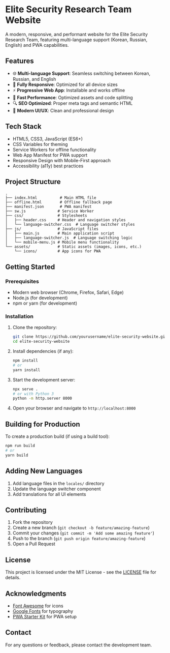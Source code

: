 # Elite Security Research Team Website

A modern, responsive, and performant website for the Elite Security Research Team, featuring multi-language support (Korean, Russian, English) and PWA capabilities.

## Features

- 🌐 **Multi-language Support**: Seamless switching between Korean, Russian, and English
- 📱 **Fully Responsive**: Optimized for all device sizes
- ⚡ **Progressive Web App**: Installable and works offline
- 🚀 **Fast Performance**: Optimized assets and code splitting
- 🔍 **SEO Optimized**: Proper meta tags and semantic HTML
- 🎨 **Modern UI/UX**: Clean and professional design

## Tech Stack

- HTML5, CSS3, JavaScript (ES6+)
- CSS Variables for theming
- Service Workers for offline functionality
- Web App Manifest for PWA support
- Responsive Design with Mobile-First approach
- Accessibility (a11y) best practices

## Project Structure

```
.
├── index.html          # Main HTML file
├── offline.html        # Offline fallback page
├── manifest.json       # PWA manifest
├── sw.js              # Service Worker
├── css/               # Stylesheets
│   ├── header.css     # Header and navigation styles
│   └── language-switcher.css  # Language switcher styles
├── js/                # JavaScript files
│   ├── main.js        # Main application script
│   ├── language-switcher.js  # Language switching logic
│   └── mobile-menu.js # Mobile menu functionality
└── assets/            # Static assets (images, icons, etc.)
    └── icons/         # App icons for PWA
```

## Getting Started

### Prerequisites

- Modern web browser (Chrome, Firefox, Safari, Edge)
- Node.js (for development)
- npm or yarn (for development)

### Installation

1. Clone the repository:
   ```bash
   git clone https://github.com/yourusername/elite-security-website.git
   cd elite-security-website
   ```

2. Install dependencies (if any):
   ```bash
   npm install
   # or
   yarn install
   ```

3. Start the development server:
   ```bash
   npx serve .
   # or with Python 3
   python -m http.server 8000
   ```

4. Open your browser and navigate to `http://localhost:8000`

## Building for Production

To create a production build (if using a build tool):

```bash
npm run build
# or
yarn build
```

## Adding New Languages

1. Add language files in the `locales/` directory
2. Update the language switcher component
3. Add translations for all UI elements

## Contributing

1. Fork the repository
2. Create a new branch (`git checkout -b feature/amazing-feature`)
3. Commit your changes (`git commit -m 'Add some amazing feature'`)
4. Push to the branch (`git push origin feature/amazing-feature`)
5. Open a Pull Request

## License

This project is licensed under the MIT License - see the [LICENSE](LICENSE) file for details.

## Acknowledgments

- [Font Awesome](https://fontawesome.com/) for icons
- [Google Fonts](https://fonts.google.com/) for typography
- [PWA Starter Kit](https://github.com/pwa-builder/pwa-starter) for PWA setup

## Contact

For any questions or feedback, please contact the development team.
